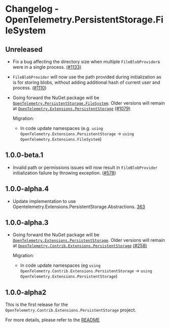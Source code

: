 # Changelog - OpenTelemetry.PersistentStorage.FileSystem

## Unreleased

* Fix a bug affecting the directory size when multiple `FileBlobProvider`s
  were in a single process. [(#1133)](https://github.com/open-telemetry/opentelemetry-dotnet-contrib/pull/1133)

* `FileBlobProvider` will now use the path provided during initialization as is
  for storing blobs, without adding additional hash of current user and process.
([#1110](https://github.com/open-telemetry/opentelemetry-dotnet-contrib/pull/1110))

* Going forward the NuGet package will be
  [`OpenTelemetry.PersistentStorage.FileSystem`](https://www.nuget.org/packages/OpenTelemetry.Extensions.FileSystem).
  Older versions will remain at
  [`OpenTelemetry.Extensions.PersistentStorage`](https://www.nuget.org/packages/OpenTelemetry.Extensions.PersistentStorage)
  [(#1079)](https://github.com/open-telemetry/opentelemetry-dotnet-contrib/pull/1079)

  Migration:

  * In code update namespaces (e.g. `using
    OpenTelemetry.Extensions.PersistentStorage` -> `using
    OpenTelemetry.Extensions.FileSystem`)

## 1.0.0-beta.1

* Invalid path or permissions issues will now result in `FileBlobProvider`
  initialization failure by throwing exception.
  ([#578](https://github.com/open-telemetry/opentelemetry-dotnet-contrib/pull/578))

## 1.0.0-alpha.4

* Update implementation to use
  Opentelemetry.Extensions.PersistentStorage.Abstractions.
  [363](https://github.com/open-telemetry/opentelemetry-dotnet-contrib/pull/363)

## 1.0.0-alpha.3

* Going forward the NuGet package will be
  [`OpenTelemetry.Extensions.PersistentStorage`](https://www.nuget.org/packages/OpenTelemetry.Extensions.PersistentStorage).
  Older versions will remain at
  [`OpenTelemetry.Contrib.Extensions.PersistentStorage`](https://www.nuget.org/packages/OpenTelemetry.Contrib.Extensions.PersistentStorage)
  [(#258)](https://github.com/open-telemetry/opentelemetry-dotnet-contrib/pull/258)

  Migration:

  * In code update namespaces (eg `using
    OpenTelemetry.Contrib.Extensions.PersistentStorage` -> `using
    OpenTelemetry.Extensions.PersistentStorage`)

## 1.0.0-alpha2

This is the first release for the
`OpenTelemetry.Contrib.Extensions.PersistentStorage` project.

For more details, please refer to the [README](README.md)
